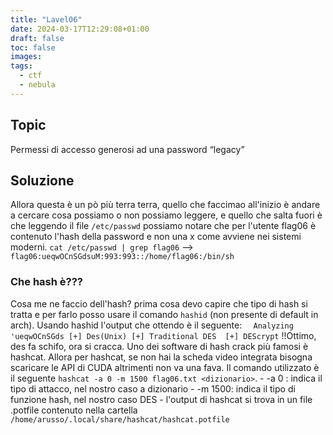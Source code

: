 ```yaml
---
title: "Lavel06"
date: 2024-03-17T12:29:08+01:00
draft: false
toc: false
images:
tags: 
  - ctf
  - nebula
---
```

## Topic
Permessi di accesso generosi ad una password “legacy”
## Soluzione
Allora questa è un pò più terra terra, quello che faccimao all'inizio è andare a cercare cosa possiamo o non possiamo leggere, e quello che salta fuori è che leggendo il file `/etc/passwd` possiamo notare che per l'utente flag06 è contenuto l'hash della password e non una x come avviene nei sistemi moderni.
`cat /etc/passwd | grep flag06` --> `flag06:ueqwOCnSGdsuM:993:993::/home/flag06:/bin/sh`
### Che hash è???
Cosa me ne faccio dell'hash? prima cosa devo capire che tipo di hash si tratta e per farlo posso usare il comando `hashid` (non presente di default in arch). Usando hashid l'output che ottendo è il seguente:
`   Analyzing 'ueqwOCnSGds
    [+] Des(Unix)
    [+] Traditional DES 
    [+] DEScrypt ` 
!!Ottimo, des fa schifo, ora si cracca. Uno dei software di hash crack più famosi è hashcat. Allora per hashcat, se non hai la scheda video integrata bisogna scaricare le API di CUDA altrimenti non va una fava. Il comando utilizzato è il seguente `hashcat -a 0 -m 1500 flag06.txt <dizionario>`.
    - -a 0 : indica il tipo di attacco, nel nostro caso a dizionario
    - -m 1500: indica il tipo di funzione hash, nel nostro caso DES
    - l'output di hashcat si trova in un file .potfile contenuto nella cartella `/home/arusso/.local/share/hashcat/hashcat.potfile`

